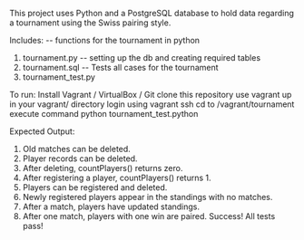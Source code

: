 This project uses Python and a PostgreSQL database to hold data 
regarding a tournament using the Swiss pairing style.

Includes:
-- functions for the tournament in python
1.	tournament.py 
-- 	setting up the db and creating required tables
2.	tournament.sql 
-- Tests all cases for the tournament
3. tournament_test.py 

To run:
	Install Vagrant / VirtualBox / Git
	clone this repository 
	use vagrant up in your vagrant/ directory
	login using vagrant ssh
	cd to /vagrant/tournament
	execute command python tournament_test.python

Expected Output:
1. Old matches can be deleted.
2. Player records can be deleted.
3. After deleting, countPlayers() returns zero.
4. After registering a player, countPlayers() returns 1.
5. Players can be registered and deleted.
6. Newly registered players appear in the standings with no matches.
7. After a match, players have updated standings.
8. After one match, players with one win are paired.
Success!  All tests pass!
	